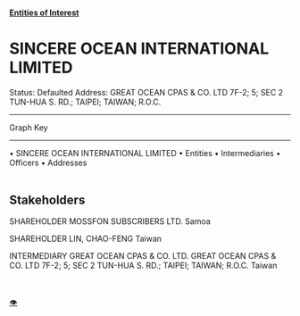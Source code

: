 #### [Entities of Interest](/list.html)
<link rel="stylesheet" type="text/css" href="../../assets/style.css">

<style>
body{background-image:url("http://eoi-graphs.s3-website-eu-west-1.amazonaws.com/SINCERE_OCEAN_INTERNATIONAL_LIMITED.png");background-repeat: no-repeat;background-size: contain;}
.markdown>p>span{background-color: white;}
</style>

# SINCERE OCEAN INTERNATIONAL LIMITED
<span>Status: Defaulted
Address: GREAT OCEAN CPAS & CO. LTD 7F-2; 5; SEC 2 TUN-HUA S. RD.; TAIPEI; TAIWAN; R.O.C.
</span>

---



<div class="legend">
Graph Key
<hr>
<span class="focus">• SINCERE OCEAN INTERNATIONAL LIMITED</span>
<span class="entity">• Entities</span>
<span class="intermediary">• Intermediaries</span>
<span class="officer">• Officers</span>
<span class="address">• Addresses</span>
</div><br>


## Stakeholders
<span>SHAREHOLDER
MOSSFON SUBSCRIBERS LTD.
Samoa
</span>

<span>SHAREHOLDER
LIN, CHAO-FENG
Taiwan
</span>

<span>INTERMEDIARY
GREAT OCEAN CPAS & CO. LTD.
GREAT OCEAN CPAS & CO. LTD 7F-2; 5; SEC 2 TUN-HUA S. RD.; TAIPEI; TAIWAN; R.O.C.
Taiwan
</span>


<br><br><a class="contribute_button" href="Readme.md">👁</a>